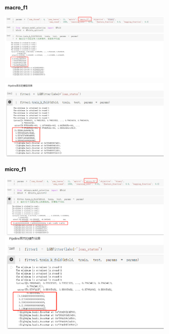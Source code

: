 ### macro_f1

![image-20210315210835314](image-20210315210835314.png)

![image-20210315210906748](image-20210315210906748.png)

### micro_f1

![image-20210315211051456](image-20210315211051456.png)![image-20210315211220459](image-20210315211220459.png)